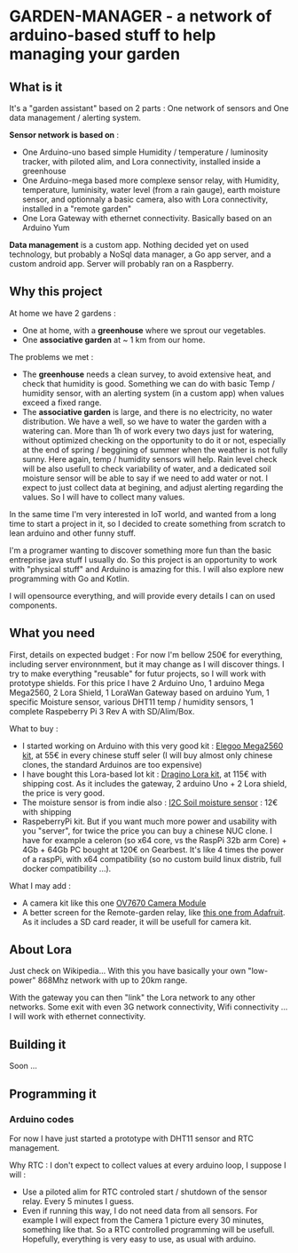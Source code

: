 # GARDEN-MANAGER - a network of arduino-based stuff to help managing your garden

## What is it

It's a "garden assistant" based on 2 parts : One network of sensors and One data management / alerting system.

**Sensor network is based on** :
* One Arduino-uno based simple Humidity / temperature / luminosity tracker, with piloted alim, and Lora connectivity, installed inside a greenhouse
* One Arduino-mega based more complexe sensor relay, with Humidity, temperature, luminisity, water level (from a rain gauge), earth moisture sensor, and optionnaly a basic camera, also with Lora connectivity, installed in a "remote garden"
* One Lora Gateway with ethernet connectivity. Basically based on an Arduino Yum

**Data management** is a custom app. Nothing decided yet on used technology, but probably a NoSql data manager, a Go app server, and a custom android app. Server will probably ran on a Raspberry.

## Why this project

At home we have 2 gardens :
* One at home, with a **greenhouse** where we sprout our vegetables.
* One **associative garden** at ~ 1 km from our home.

The problems we met : 
* The **greenhouse** needs a clean survey, to avoid extensive heat, and check that humidity is good. Something we can do with basic Temp / humidity sensor, with an alerting system (in a custom app) when values exceed a fixed range. 
* The **associative garden** is large, and there is no electricity, no water distribution. We have a well, so we have to water the garden with a watering can. More than 1h of work every two days just for watering, without optimized checking on the opportunity to do it or not, especially at the end of spring / beggining of summer when the weather is not fully sunny. Here again, temp / humidity sensors will help. Rain level check will be also usefull to check variability of water, and a dedicated soil moisture sensor will be able to say if we need to add water or not. I expect to just collect data at begining, and adjust alerting regarding the values. So I will have to collect many values. 

In the same time I'm very interested in IoT world, and wanted from a long time to start a project in it, so I decided to create something from scratch to lean arduino and other funny stuff.

I'm a programer wanting to discover something more fun than the basic entreprise java stuff I usually do. So this project is an opportunity to work with "physical stuff" and Arduino is amazing for this. I will also explore new programming with Go and Kotlin.

I will opensource everything, and will provide every details I can on used components.

## What you need

First, details on expected budget : For now I'm bellow 250€ for everything, including server environnment, but it may change as I will discover things. I try to make everything "reusable" for futur projects, so I will work with prototype shields. For this price I have 2 Arduino Uno, 1 arduino Mega Mega2560, 2 Lora Shield, 1 LoraWan Gateway based on arduino Yum, 1 specific Moisture sensor, various DHT11 temp / humidity sensors, 1 complete Raspeberry Pi 3 Rev A with SD/Alim/Box.

What to buy :
- I started working on Arduino with this very good kit : [Elegoo Mega2560 kit](https://www.elegoo.com/product/elegoo-mega-2560-project-the-most-complete-starter-kit/), at 55€ in every chinese stuff seler (I will buy almost only chinese clones, the standard Arduinos are too expensive)
- I have bought this Lora-based Iot kit : [Dragino Lora kit](https://www.tindie.com/products/edwin/lora-iot-development-kit/#product-name), at 115€ with shipping cost. As it includes the gateway, 2 arduino Uno + 2 Lora shield, the price is very good.
- The moisture sensor is from indie also : [I2C Soil moisture sensor](https://www.tindie.com/products/miceuz/i2c-soil-moisture-sensor/) : 12€ with shipping
- RaspeberryPi kit. But if you want much more power and usability with you "server", for twice the price you can buy a chinese NUC clone. I have for example a celeron (so x64 core, vs the RaspPi 32b arm Core) + 4Gb + 64Gb PC bought at 120€ on Gearbest. It's like 4 times the power of a raspPi, with x64 compatibility (so no custom build linux distrib, full docker compatibility ...). 

What I may add :
- A camera kit like this one [OV7670 Camera Module](http://www.elecfreaks.com/store/ov7670-camera-module-p-705.html)
- A better screen for the Remote-garden relay, like [this one from Adafruit](https://www.adafruit.com/product/358). As it includes a SD card reader, it will be usefull for camera kit.

## About Lora

Just check on Wikipedia... With this you have basically your own "low-power" 868Mhz network with up to 20km range. 

With the gateway you can then "link" the Lora network to any other networks. Some exit with even 3G network connectivity, Wifi connectivity ... I will work with ethernet connectivity.

## Building it

Soon ...

## Programming it

### Arduino codes

For now I have just started a prototype with DHT11 sensor and RTC management. 

Why RTC : I don't expect to collect values at every arduino loop, I suppose I will :
* Use a piloted alim for RTC controled start / shutdown of the sensor relay. Every 5 minutes I guess.
* Even if running this way, I do not need data from all sensors. For example I will expect from the Camera 1 picture every 30 minutes, something like that. So a RTC controlled programming will be usefull. Hopefully, everything is very easy to use, as usual with arduino. 